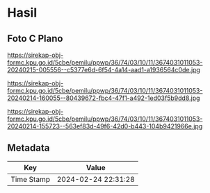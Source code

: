# Hasil

## Foto C Plano

https://sirekap-obj-formc.kpu.go.id/5cbe/pemilu/ppwp/36/74/03/10/11/3674031011053-20240215-005556--c5377e6d-6f54-4a14-aad1-a1936564c0de.jpg

https://sirekap-obj-formc.kpu.go.id/5cbe/pemilu/ppwp/36/74/03/10/11/3674031011053-20240214-160055--80439672-fbc4-47f1-a492-1ed03f5b9dd8.jpg

https://sirekap-obj-formc.kpu.go.id/5cbe/pemilu/ppwp/36/74/03/10/11/3674031011053-20240214-155723--563ef83d-49f6-42d0-b443-104b9421966e.jpg


## Metadata

| Key        | Value               |
| ---------- | ------------------- |
| Time Stamp | 2024-02-24 22:31:28 |



